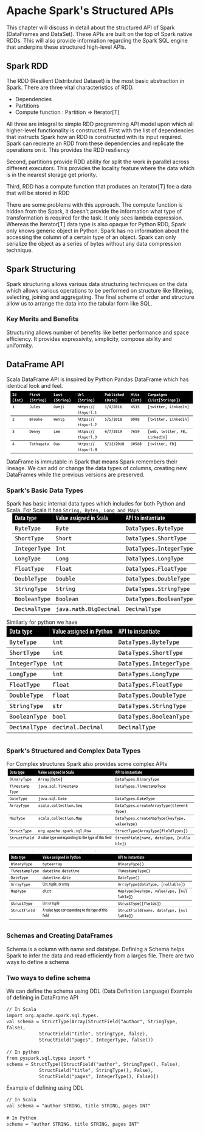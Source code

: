 # Apache Spark's Structured APIs 

This chapter will discuss in detail about the structured API of Spark (DataFrames and DataSet). These APIs are built on the top of Spark native RDDs. This will also provide information regarding the Spark SQL engine that underpins these structured high-level APIs. 

## Spark RDD 
The RDD (Resilient Distributed Dataset) is the most basic abstraction in Spark. There are three vital characteristics of RDD.

- Dependencies 
- Partitions 
- Compute function : Partition => Iterator[T]

All three are integral to simple RDD programming API model upon which all higher-level functionality is constructed. 
First with the list of dependencies that instructs Spark how an RDD is constructed with its input required. Spark can recreate an RDD from these dependencies and replicate the operations on it. This provides the RDD resiliency 

Second, partitions provide RDD ability for split the work in parallel across different executors. This provides the locality feature where the data which is in the nearest storage get priority. 

Third, RDD has a compute function that produces an Iterator[T] foe a data that will be stored in RDD

There are some problems with this approach. The compute function is hidden from the Spark, it doesn't provide the information what type of transformation is required for the task. It only sees lambda expression. Whereas the Iterator[T] data type is also opaque for Python RDD, Spark only knows generic object in Python. Spark has no information about the accessing the column of a certain type of an object. Spark can only serialize the object as a series of bytes without any data compression technique.

## Spark Structuring 

Spark structuring allows various data structuring techniques on the data which allows various operations to be performed on structure like filtering, selecting, joining and aggregating. The final scheme of order and structure allow us to arrange the data into the tabular form like SQL. 

### Key Merits and Benefits 
Structuring allows number of benefits like better performance and space efficiency. It provides expressivity, simplicity, compose ability and uniformity.

## DataFrame API
Scala DataFrame API is inspired by Python Pandas DataFrame which has identical look and feel. 
![](images/6.png)
DataFrame is immutable in Spark that means Spark remembers their lineage. We can add or change the data types of columns, creating new DataFrames while the previous versions are preserved. 

### Spark's Basic Data Types 
Spark has basic internal data types which includes for both Python and Scala. For Scala it has `String, Bytes, Long and Maps`
![](images/7.png)
Similarly for python we have 
![](images/8.png)

### Spark's Structured and Complex Data Types 
For Complex structures Spark also provides some complex APIs 
![](images/9.png)
![](images/10.png)

### Schemas and Creating DataFrames 
Schema is a column with name and datatype. Defining a Schema helps Spark to infer the data and read efficiently from a larges file. There are two ways to define a schema

### Two ways to define schema
We can define the schema using DDL (Data Definition Language) 
Example of defining in DataFrame API
```
// In Scala 
import org.apache.spark.sql.types._
val schema = StructType(Array(StructField("author", StringType, false),
            StructField("title", StringType, false),
            StructField("pages", IntegerType, false)))

// In python 
from pyspark.sql.types import *
schema = StructType([StructField("author", StringType(), False),
            StructField("title", StringType(), False),
            StructField("pages", IntegerType(), False)])

```

Example of defining using DDL 
```
// In Scala 
val schema = "author STRING, title STRING, pages INT"

# In Python
schema = "author STRING, title STRING, pages INT"

```
